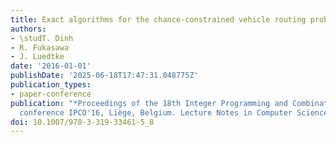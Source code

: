 ```yaml
---
title: Exact algorithms for the chance-constrained vehicle routing problem
authors:
- \studT. Dinh
- R. Fukasawa
- J. Luedtke
date: '2016-01-01'
publishDate: '2025-06-18T17:47:31.048775Z'
publication_types:
- paper-conference
publication: "*Proceedings of the 18th Integer Programming and Combinatorial Optimization
  conference IPCO'16, Liège, Belgium. Lecture Notes in Computer Science*"
doi: 10.1007/978-3-319-33461-5_8
---
```

